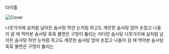 타이틀

![Cover](jk.jpg)

나뭇가지에 실처럼
날아든 솜사탕
하얀 눈처럼 희고도
깨끗한 솜사탕
엄마 손잡고 나들이 갈 때
먹어본 솜사탕
훅훅 불면은 구멍이 뚫리는
커다란 솜사탕
나뭇가지에 실처럼
날아든 솜사탕
하얀 눈처럼 희고도
깨끗한 솜사탕
엄마 손잡고 나들이 갈 때
먹어본 솜사탕
훅훅 불면은 구멍이 뚫리는
